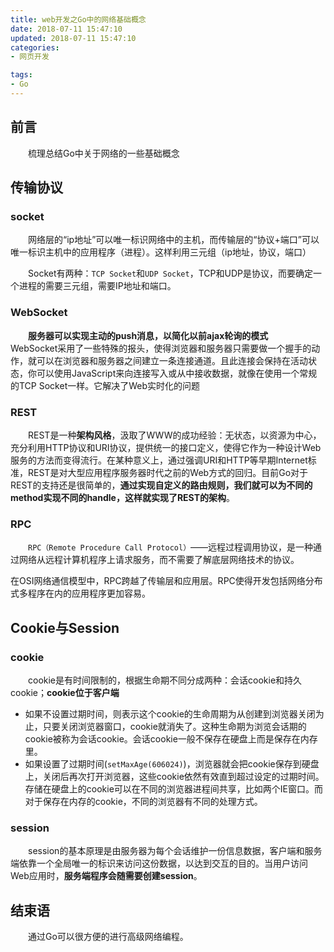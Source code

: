 ```yaml
---
title: web开发之Go中的网络基础概念
date: 2018-07-11 15:47:10
updated: 2018-07-11 15:47:10
categories:
- 网页开发

tags:
- Go
---
```

## 前言
&emsp;&emsp;梳理总结Go中关于网络的一些基础概念

<!-- more -->

## 传输协议
### socket
&emsp;&emsp;网络层的“ip地址”可以唯一标识网络中的主机，而传输层的“协议+端口”可以唯一标识主机中的应用程序（进程）。这样利用三元组（ip地址，协议，端口）

&emsp;&emsp;Socket有两种：`TCP Socket`和`UDP Socket`，TCP和UDP是协议，而要确定一个进程的需要三元组，需要IP地址和端口。

### WebSocket
&emsp;&emsp;**服务器可以实现主动的push消息，以简化以前ajax轮询的模式**
&emsp;&emsp;WebSocket采用了一些特殊的报头，使得浏览器和服务器只需要做一个握手的动作，就可以在浏览器和服务器之间建立一条连接通道。且此连接会保持在活动状态，你可以使用JavaScript来向连接写入或从中接收数据，就像在使用一个常规的TCP Socket一样。它解决了Web实时化的问题

### REST
&emsp;&emsp;REST是一种**架构风格**，汲取了WWW的成功经验：无状态，以资源为中心，充分利用HTTP协议和URI协议，提供统一的接口定义，使得它作为一种设计Web服务的方法而变得流行。在某种意义上，通过强调URI和HTTP等早期Internet标准，REST是对大型应用程序服务器时代之前的Web方式的回归。目前Go对于REST的支持还是很简单的，**通过实现自定义的路由规则，我们就可以为不同的method实现不同的handle，这样就实现了REST的架构**。

### RPC
&emsp;&emsp;`RPC（Remote Procedure Call Protocol）`——远程过程调用协议，是一种通过网络从远程计算机程序上请求服务，而不需要了解底层网络技术的协议。

在OSI网络通信模型中，RPC跨越了传输层和应用层。RPC使得开发包括网络分布式多程序在内的应用程序更加容易。

## Cookie与Session
### cookie
&emsp;&emsp;cookie是有时间限制的，根据生命期不同分成两种：会话cookie和持久cookie；**cookie位于客户端**
- 如果不设置过期时间，则表示这个cookie的生命周期为从创建到浏览器关闭为止，只要关闭浏览器窗口，cookie就消失了。这种生命期为浏览会话期的cookie被称为会话cookie。会话cookie一般不保存在硬盘上而是保存在内存里。
- 如果设置了过期时间(`setMaxAge(606024)`)，浏览器就会把cookie保存到硬盘上，关闭后再次打开浏览器，这些cookie依然有效直到超过设定的过期时间。存储在硬盘上的cookie可以在不同的浏览器进程间共享，比如两个IE窗口。而对于保存在内存的cookie，不同的浏览器有不同的处理方式。

### session
&emsp;&emsp;session的基本原理是由服务器为每个会话维护一份信息数据，客户端和服务端依靠一个全局唯一的标识来访问这份数据，以达到交互的目的。当用户访问Web应用时，**服务端程序会随需要创建session**。

## 结束语
&emsp;&emsp;通过Go可以很方便的进行高级网络编程。
